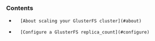 <!-- usedin: [ _legacy_docker/Databases/glusterfs-scaling.md, _maestro/Databases/glusterfs-scaling.md, _node/Databases/glusterfs-scaling.md, _rails/databases/glusterfs-scaling.md] -->


### Contents

*    	[About scaling your GlusterFS cluster](#about)
*		[Configure a GlusterFS replica_count](#configure)

